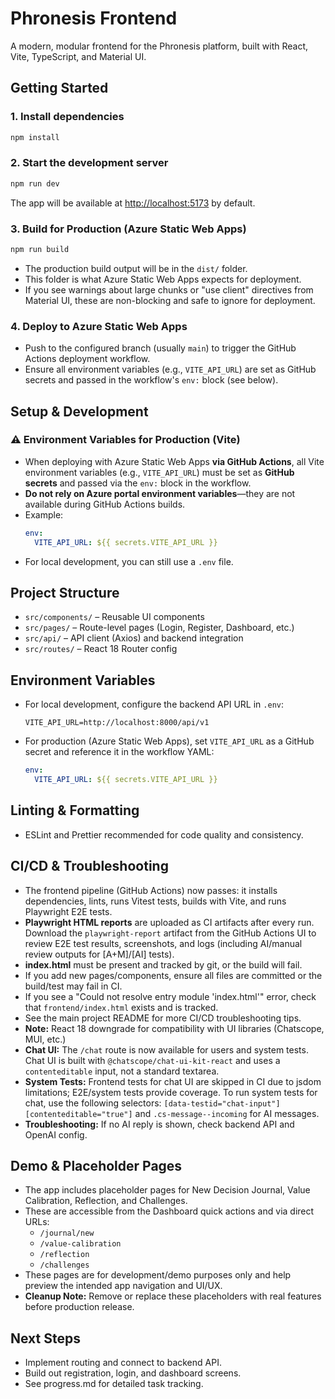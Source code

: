 # Phronesis Frontend

A modern, modular frontend for the Phronesis platform, built with React, Vite, TypeScript, and Material UI.

## Getting Started

### 1. Install dependencies
```bash
npm install
```

### 2. Start the development server
```bash
npm run dev
```

The app will be available at [http://localhost:5173](http://localhost:5173) by default.

### 3. Build for Production (Azure Static Web Apps)
```bash
npm run build
```
- The production build output will be in the `dist/` folder.
- This folder is what Azure Static Web Apps expects for deployment.
- If you see warnings about large chunks or "use client" directives from Material UI, these are non-blocking and safe to ignore for deployment.

### 4. Deploy to Azure Static Web Apps
- Push to the configured branch (usually `main`) to trigger the GitHub Actions deployment workflow.
- Ensure all environment variables (e.g., `VITE_API_URL`) are set as GitHub secrets and passed in the workflow's `env:` block (see below).

## Setup & Development

### ⚠️ Environment Variables for Production (Vite)
- When deploying with Azure Static Web Apps **via GitHub Actions**, all Vite environment variables (e.g., `VITE_API_URL`) must be set as **GitHub secrets** and passed via the `env:` block in the workflow.
- **Do not rely on Azure portal environment variables**—they are not available during GitHub Actions builds.
- Example:
  ```yaml
  env:
    VITE_API_URL: ${{ secrets.VITE_API_URL }}
  ```
- For local development, you can still use a `.env` file.

## Project Structure

- `src/components/` – Reusable UI components
- `src/pages/` – Route-level pages (Login, Register, Dashboard, etc.)
- `src/api/` – API client (Axios) and backend integration
- `src/routes/` – React 18 Router config

## Environment Variables

- For local development, configure the backend API URL in `.env`:
  ```env
  VITE_API_URL=http://localhost:8000/api/v1
  ```
- For production (Azure Static Web Apps), set `VITE_API_URL` as a GitHub secret and reference it in the workflow YAML:
  ```yaml
  env:
    VITE_API_URL: ${{ secrets.VITE_API_URL }}
  ```

## Linting & Formatting

- ESLint and Prettier recommended for code quality and consistency.

## CI/CD & Troubleshooting

- The frontend pipeline (GitHub Actions) now passes: it installs dependencies, lints, runs Vitest tests, builds with Vite, and runs Playwright E2E tests.
- **Playwright HTML reports** are uploaded as CI artifacts after every run. Download the `playwright-report` artifact from the GitHub Actions UI to review E2E test results, screenshots, and logs (including AI/manual review outputs for [A+M]/[AI] tests).
- **index.html** must be present and tracked by git, or the build will fail.
- If you add new pages/components, ensure all files are committed or the build/test may fail in CI.
- If you see a "Could not resolve entry module 'index.html'" error, check that `frontend/index.html` exists and is tracked.
- See the main project README for more CI/CD troubleshooting tips.
- **Note:** React 18 downgrade for compatibility with UI libraries (Chatscope, MUI, etc.)
- **Chat UI:** The `/chat` route is now available for users and system tests. Chat UI is built with `@chatscope/chat-ui-kit-react` and uses a `contenteditable` input, not a standard textarea.
- **System Tests:** Frontend tests for chat UI are skipped in CI due to jsdom limitations; E2E/system tests provide coverage. To run system tests for chat, use the following selectors: `[data-testid="chat-input"] [contenteditable="true"]` and `.cs-message--incoming` for AI messages.
- **Troubleshooting:** If no AI reply is shown, check backend API and OpenAI config.

## Demo & Placeholder Pages

- The app includes placeholder pages for New Decision Journal, Value Calibration, Reflection, and Challenges.
- These are accessible from the Dashboard quick actions and via direct URLs:
  - `/journal/new`
  - `/value-calibration`
  - `/reflection`
  - `/challenges`
- These pages are for development/demo purposes only and help preview the intended app navigation and UI/UX.
- **Cleanup Note:** Remove or replace these placeholders with real features before production release.

## Next Steps
- Implement routing and connect to backend API.
- Build out registration, login, and dashboard screens.
- See progress.md for detailed task tracking.
